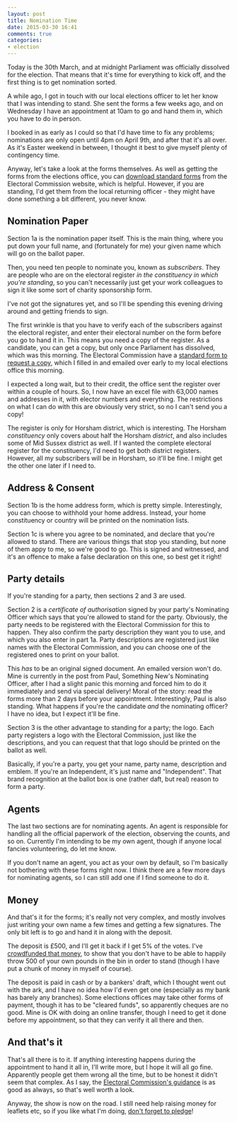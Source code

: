 ```yaml
---
layout: post
title: Nomination Time
date: 2015-03-30 16:41
comments: true
categories:
- election
---
```


Today is the 30th March, and at midnight Parliament was officially dissolved for the election. That means that it's time for everything to kick off, and the first thing is to get nomination sorted.

A while ago, I got in touch with our local elections officer to let her know that I was intending to stand. She sent the forms a few weeks ago, and on Wednesday I have an appointment at 10am to go and hand them in, which you have to do in person. 

I booked in as early as I could so that I'd have time to fix any problems; nominations are only open until 4pm on April 9th, and after that it's all over. As it's Easter weekend in between, I thought it best to give myself plenty of contingency time.

Anyway, let's take a look at the forms themselves. As well as getting the forms from the elections office, you can [download standard forms](https://www.electoralcommission.org.uk/__data/assets/pdf_file/0008/183437/Nomination-pack-incl-election-agent-notification-form.pdf) from the Electoral Commission website, which is helpful. However, if you are standing, I'd get them from the local returning officer - they might have done something a bit different, you never know.

## Nomination Paper

Section 1a is the nomination paper itself. This is the main thing, where you put down your full name, and (fortunately for me) your given name which will go on the ballot paper. 

Then, you need ten people to nominate you, known as *subscribers*. They are people who are on the electoral register *in the constituency in which you're standing*, so you can't necessarily just get your work colleagues to sign it like some sort of charity sponsorship form. 

I've not got the signatures yet, and so I'll be spending this evening driving around and getting friends to sign.

The first wrinkle is that you have to verify each of the subscribers against the electoral register, and enter their electoral number on the form before you go to hand it in. This means you need a copy of the register. As a candidate, you can get a copy, but only once Parliament has dissolved, which was this morning. The Electoral Commission have a [standard form to request a copy](https://www.electoralcommission.org.uk/__data/assets/word_doc/0010/141886/Register-request-form-generic.doc), which I filled in and emailed over early to my local elections office this morning.

I expected a long wait, but to their credit, the office sent the register over within a couple of hours. So, I now have an excel file with 63,000 names and addresses in it, with elector numbers and everything. The restrictions on what I can do with this are obviously very strict, so no I can't send you a copy!

The register is only for Horsham district, which is interesting. The Horsham *constituency* only covers about half the Horsham *district*, and also includes some of Mid Sussex district as well. If I wanted the complete electoral register for the constituency, I'd need to get both district registers. However, all my subscribers will be in Horsham, so it'll be fine. I might get the other one later if I need to.

## Address & Consent

Section 1b is the home address form, which is pretty simple. Interestingly, you can choose to withhold your home address. Instead, your home constituency or country will be printed on the nomination lists.

Section 1c is where you agree to be nominated, and declare that you're allowed to stand. There are various things that stop you standing, but none of them appy to me, so we're good to go. This is signed and witnessed, and it's an offence to make a false declaration on this one, so best get it right!

## Party details

If you're standing for a party, then sections 2 and 3 are used.

Section 2 is a *certificate of authorisation* signed by your party's Nominating Officer which says that you're allowed to stand for the party. Obviously, the party needs to be registered with the Electoral Commission for this to happen. They also confirm the party description they want you to use, and which you also enter in part 1a. Party descriptions are registered just like names with the Electoral Commission, and you can choose one of the registered ones to print on your ballot. 

This *has* to be an original signed document. An emailed version won't do. Mine is currently in the post from Paul, Something New's Nominating Officer, after I had a slight panic this morning and forced him to do it immediately and send via special delivery! Moral of the story: read the forms more than 2 days before your appointment. Interestingly, Paul is also standing. What happens if you're the candidate *and* the nominating officer? I have no idea, but I expect it'll be fine.

Section 3 is the other advantage to standing for a party; the logo. Each party registers a logo with the Electoral Commission, just like the descriptions, and you can request that that logo should be printed on the ballot as well.

Basically, if you're a party, you get your name, party name, description and emblem. If you're an Independent, it's just name and "Independent". That brand recognition at the ballot box is one (rather daft, but real) reason to form a party.

## Agents

The last two sections are for nominating agents. An agent is responsible for handling all the official paperwork of the election, observing the counts, and so on. Currently I'm intending to be my own agent, though if anyone local fancies volunteering, do let me know.

If you don't name an agent, you act as your own by default, so I'm basically not bothering with these forms right now. I think there are a few more days for nominating agents, so I can still add one if I find someone to do it.

## Money

And that's it for the forms; it's really not very complex, and mostly involves just writing your own name a few times and getting a few signatures. The only bit left is to go and hand it in along with the deposit.

The deposit is £500, and I'll get it back if I get 5% of the votes. I've [crowdfunded that money](http://www.crowdfunder.co.uk/something-new-for-horsham/), to show that you don't have to be able to happily throw 500 of your own pounds in the bin in order to stand (though I have put a chunk of money in myself of course).

The deposit is paid in cash or by a bankers' draft, which I thought went out with the ark, and I have no idea how I'd even get one (especially as my bank has barely any branches). Some elections offices may take other forms of payment, though it has to be "cleared funds", so apparently cheques are no good. Mine is OK with doing an online transfer, though I need to get it done before my appointment, so that they can verify it all there and then.

## And that's it

That's all there is to it. If anything interesting happens during the appointment to hand it all in, I'll write more, but I hope it will all go fine. Apparently people get them wrong all the time, but to be honest it didn't seem that complex. As I say, the [Electoral Commission's guidance](https://www.electoralcommission.org.uk/i-am-a/candidate-or-agent/uk-parliamentary-general-election-great-britain) is as good as always, so that's well worth a look.

Anyway, the show is now on the road. I still need help raising money for leaflets etc, so if you like what I'm doing, [don't forget to pledge](http://www.crowdfunder.co.uk/something-new-for-horsham/)!